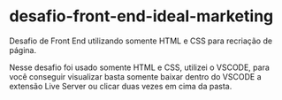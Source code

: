 # desafio-front-end-ideal-marketing
Desafio de Front End utilizando somente HTML e CSS para recriação de página.

Nesse desafio foi usado somente HTML e CSS, utilizei o VSCODE, para você conseguir visualizar basta somente baixar dentro do VSCODE a extensão Live Server ou clicar duas vezes em cima da pasta.
